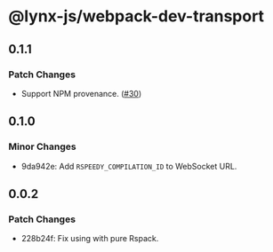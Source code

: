 # @lynx-js/webpack-dev-transport

## 0.1.1

### Patch Changes

- Support NPM provenance. ([#30](https://github.com/lynx-family/lynx-stack/pull/30))

## 0.1.0

### Minor Changes

- 9da942e: Add `RSPEEDY_COMPILATION_ID` to WebSocket URL.

## 0.0.2

### Patch Changes

- 228b24f: Fix using with pure Rspack.
